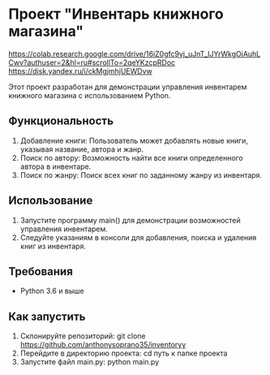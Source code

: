 # Проект "Инвентарь книжного магазина"
https://colab.research.google.com/drive/16iZ0gfc9yj_uJnT_IJYrWkgOiAuhLCwv?authuser=2&hl=ru#scrollTo=2qeYKzcpRDoc
https://disk.yandex.ru/i/ckMgjmhjUEWDvw

Этот проект разработан для демонстрации управления инвентарем книжного магазина с использованием Python.

## Функциональность

1. Добавление книги: Пользователь может добавлять новые книги, указывая название, автора и жанр.
2. Поиск по автору: Возможность найти все книги определенного автора в инвентаре.
3. Поиск по жанру: Поиск всех книг по заданному жанру из инвентаря.

## Использование

1. Запустите программу main() для демонстрации возможностей управления инвентарем.
2. Следуйте указаниям в консоли для добавления, поиска и удаления книг из инвентаря.

## Требования

- Python 3.6 и выше

## Как запустить

1. Склонируйте репозиторий: git clone https://github.com/anthonysoprano35/inventoryy
2. Перейдите в директорию проекта: cd путь к папке проекта
3. Запустите файл main.py: python main.py
